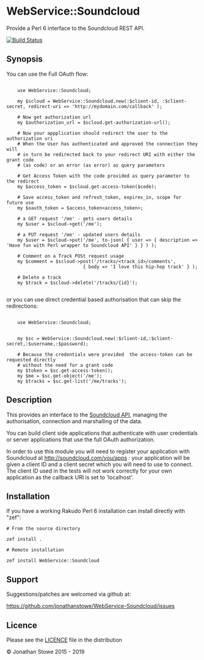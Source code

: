 # WebService::Soundcloud 


Provide a Perl 6 interface to the Soundcloud REST API.

[![Build Status](https://travis-ci.org/jonathanstowe/WebService-Soundcloud.svg?branch=master)](https://travis-ci.org/jonathanstowe/WebService-Soundcloud)

## Synopsis

You can use the Full OAuth flow:

```perl6

    use WebService::Soundcloud;
    
    my $scloud = WebService::Soundcloud.new(:$client-id, :$client-secret, redirect-uri => 'http://mydomain.com/callback' );
    
    # Now get authorization url
    my $authorization_url = $scloud.get-authorization-url();
    
    # Now your appplication should redirect the user to the authorization uri
    # When the User has authenticated and approved the connection they will
    # in turn be redirected back to your redirect URI with either the grant code
    # (as code) or an error (as error) as query parameters
    
    # Get Access Token with the code provided as query parameter to the redirect
    my $access_token = $scloud.get-access-token($code);
    
    # Save access_token and refresh_token, expires_in, scope for future use
    my $oauth_token = $access_token<access_token>;
    
    # a GET request '/me' - gets users details
    my $user = $scloud->get('/me');
    
    # a PUT request '/me' - updated users details
    my $user = $scloud->put('/me', to-json( { user => { description => 'Have fun with Perl wrapper to Soundcloud API' } } ) );
                
    # Comment on a Track POSt request usage
    my $comment = $scloud->post('/tracks/<track_id>/comments', 
                            { body => 'I love this hip-hop track' } );
    
    # Delete a track
    my $track = $scloud->delete('/tracks/{id}');
    
```

or you can use direct credential based authorisation that can skip the redirections:

```perl6

    use WebService::Soundcloud;


    my $sc = WebService::Soundcloud.new(:$client-id,:$client-secret,:$username,:$password);

    # Because the credentials were provided  the access-token can be requested directly
    # without the need for a grant code
    my $token = $sc.get-access-token();
    my $me = $sc.get-object('/me');
    my $tracks = $sc.get-list('/me/tracks');

```


## Description

This provides an interface to the [Soundcloud
API](https://developers.soundcloud.com/docs/api/reference), managing
the authorisation, connection and marshalling of the data.

You can build client side applications that authenticate with user
credentials or server applications that use the full OAuth authorization.

In order to use this module you will need to register your application
with Soundcloud at http://soundcloud.com/you/apps : your application will
be given a client ID and a client secret which you will need to use to
connect. The client ID used in the tests will not work correctly for your
own application as the callback URI is set to 'localhost'.

## Installation

If you have a working Rakudo Perl 6 installation can install directly with
"zef":

    # From the source directory
   
    zef install .

    # Remote installation

    zef install WebService::Soundcloud

## Support

Suggestions/patches are welcomed via github at:

https://github.com/jonathanstowe/WebService-Soundcloud/issues

## Licence

Please see the [LICENCE](LICENCE) file in the distribution

© Jonathan Stowe 2015 - 2019



